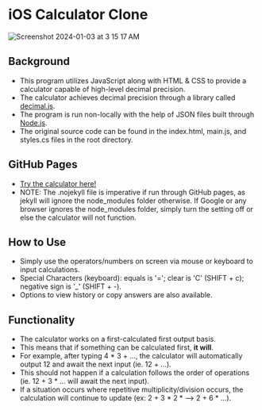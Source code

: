 # iOS Calculator Clone
![Screenshot 2024-01-03 at 3 15 17 AM](https://github.com/andrewpols/iOS-calculator-project/assets/139817202/39dd4d77-0ca3-42ec-a19b-d29e58bb04cc)

## Background
- This program utilizes JavaScript along with HTML & CSS to provide a calculator capable of high-level decimal precision.
- The calculator achieves decimal precision through a library called [decimal.js](https://github.com/MikeMcl/decimal.js).
- The program is run non-locally with the help of JSON files built through [Node.js](https://github.com/nodejs/node).
- The original source code can be found in the index.html, main.js, and styles.cs files in the root directory.

## GitHub Pages
- [Try the calculator here!](https://andrewpols.github.io/iOS-calculator-project/)
- NOTE: The .nojekyll file is imperative if run through GitHub pages, as jekyll will ignore the node_modules folder otherwise. If Google or any browser ignores the node_modules folder, simply turn the setting off or else the calculator will not function.

## How to Use
- Simply use the operators/numbers on screen via mouse or keyboard to input calculations.
- Special Characters (keyboard): equals is '='; clear is 'C' (SHIFT + c); negative sign is '_' (SHIFT + -).
- Options to view history or copy answers are also available.

## Functionality
- The calculator works on a first-calculated first output basis.
- This means that if something can be calculated first, **it will**.
- For example, after typing 4 * 3 + ..., the calculator will automatically output 12 and await the next input (ie. 12 + ...).
- This should not happen if a calculation follows the order of operations (ie. 12 + 3 * ... will await the next input).
- If a situation occurs where repetitive multiplicity/division occurs, the calculation will continue to update (ex: 2 + 3 * 2 * --> 2 + 6 * ...).
